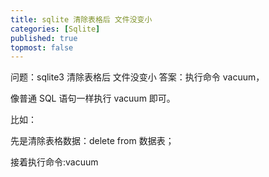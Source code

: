 ```yaml
---
title: sqlite 清除表格后 文件没变小
categories: [Sqlite]
published: true
topmost: false
---
```


问题：sqlite3 清除表格后 文件没变小
答案：执行命令 vacuum，

像普通 SQL 语句一样执行 vacuum 即可。

比如：

先是清除表格数据：delete from 数据表；

接着执行命令:vacuum
